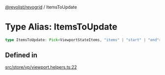 [@revolist/revogrid](README.md) / ItemsToUpdate

# Type Alias: ItemsToUpdate

```ts
type ItemsToUpdate: Pick<ViewportStateItems, "items" | "start" | "end">;
```

## Defined in

[src/store/vp/viewport.helpers.ts:22](https://github.com/revolist/revogrid/blob/085a454f82e6d3229f4e3dccf86bbdacfcd5813a/src/store/vp/viewport.helpers.ts#L22)
